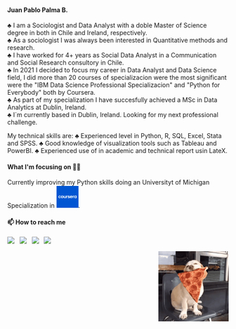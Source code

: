 
#### Juan Pablo Palma B. <br/>

 ♣ I am a Sociologist and Data Analyst with a doble Master of Science degree in both in Chile and Ireland, respectively. <br/>
 ♣ As a sociologist I was always been interested in Quantitative methods and research. <br/>
 ♣ I have worked for 4+ years as Social Data Analyst in a Communication and Social Research consultory in Chile. <br/>
 ♣ In 2021 I decided to focus my career in Data Analyst and Data Science field, I did more than 20 courses of specializacion were the most significant were the "IBM Data Science Professional Specializacion" and "Python for Everybody" both by Coursera. <br/>
 ♣ As part of my specialization I have succesfully achieved a MSc in Data Analytics at Dublin, Ireland. <br/>
 ♣ I´m currently based in Dublin, Ireland. Looking for my next professional challenge. <br/>
 

My technical skills are: 
♣ Experienced level in Python, R, SQL, Excel, Stata and SPSS. 
♣ Good knowledge of visualization tools such as Tableau and PowerBI. 
♣ Experienced use of in academic and technical report usin LateX.



#### What I'm focusing on 👨‍💻

Currently improving my Python skills doing an Universityt of Michigan Specialization in  <code><img height="50" src="images/Coursera.png"></code>.  <br/>

#### 📫 How to reach me 

<p align='left'>
<a target="_blank" href="mailto:jppalmab@gmail.com"><img src="https://img.shields.io/badge/-Gmail-D14836?style=for-the-badge&logo=Gmail&logoColor=white"></img></a>&nbsp;&nbsp;
<a href="https://www.linkedin.com/in/juan-pablo-palma-b-9b9574b7//"><img height="30" src="https://github.com/stephenajulu/WaylonWalker/blob/main/icon/linkedin.png?raw=true"></a>&nbsp;&nbsp;
<a href="https://twitter.com/jppalmab"><img height="30" src="https://github.com/stephenajulu/WaylonWalker/blob/main/icon/twitter.png?raw=true"></a>&nbsp;&nbsp;
<a href="https://www.instagram.com/jppalmab/"><img height="30" src="https://github.com/stephenajulu/WaylonWalker/blob/main/icon/instagram.jpg?raw=true"></a>
</p>

<p align='right'>
 <img src=images/giphy.gif width="160px">
</p>

